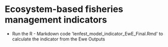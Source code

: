 # Ecosystem-based fisheries management indicators
 - Run the R - Markdown code 'lenfest_model_indicator_EwE_Final.Rmd' to calculate the indicator from the Ewe Outputs
